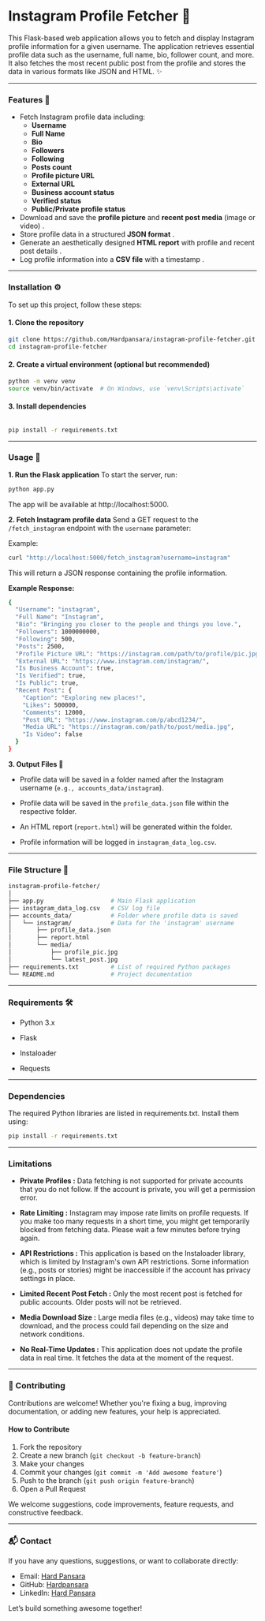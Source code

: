 # Instagram Profile Fetcher 📸

This Flask-based web application allows you to fetch and display Instagram profile information for a given username. The application retrieves essential profile data such as the username, full name, bio, follower count, and more. It also fetches the most recent public post from the profile and stores the data in various formats like JSON and HTML. ✨

---

### Features 🌟

- Fetch Instagram profile data including:
  - **Username** 
  - **Full Name** 
  - **Bio** 
  - **Followers** 
  - **Following** 
  - **Posts count** 
  - **Profile picture URL** 
  - **External URL** 
  - **Business account status** 
  - **Verified status** 
  - **Public/Private profile status** 
- Download and save the **profile picture**  and **recent post media** (image or video) .
- Store profile data in a structured **JSON format** .
- Generate an aesthetically designed **HTML report** with profile and recent post details .
- Log profile information into a **CSV file** with a timestamp .

---

### Installation ⚙️

To set up this project, follow these steps:

#### 1. Clone the repository

```bash
git clone https://github.com/Hardpansara/instagram-profile-fetcher.git
cd instagram-profile-fetcher
```

#### 2. Create a virtual environment (optional but recommended)
```bash 
python -m venv venv
source venv/bin/activate  # On Windows, use `venv\Scripts\activate`
```
#### 3. Install dependencies

```bash 

pip install -r requirements.txt
```

---

### Usage 🚀
**1. Run the Flask application**
   To start the server, run:

```bash
python app.py
```
The app will be available at http://localhost:5000.

**2. Fetch Instagram profile data**
Send a GET request to the `/fetch_instagram` endpoint with the `username` parameter:

Example:

```bash 
curl "http://localhost:5000/fetch_instagram?username=instagram"
```
This will return a JSON response containing the profile information.

**Example Response:**
```bash 
{
  "Username": "instagram",
  "Full Name": "Instagram",
  "Bio": "Bringing you closer to the people and things you love.",
  "Followers": 1000000000,
  "Following": 500,
  "Posts": 2500,
  "Profile Picture URL": "https://instagram.com/path/to/profile/pic.jpg",
  "External URL": "https://www.instagram.com/instagram/",
  "Is Business Account": true,
  "Is Verified": true,
  "Is Public": true,
  "Recent Post": {
    "Caption": "Exploring new places!",
    "Likes": 500000,
    "Comments": 12000,
    "Post URL": "https://www.instagram.com/p/abcd1234/",
    "Media URL": "https://instagram.com/path/to/post/media.jpg",
    "Is Video": false
  }
}
```

**3. Output Files 📁**

- Profile data will be saved in a folder named after the Instagram username (`e.g., accounts_data/instagram`).

- Profile data will be saved in the `profile_data.json` file within the respective folder.

- An HTML report (`report.html`) will be generated within the folder.

- Profile information will be logged in `instagram_data_log.csv`.

---

### File Structure 📂

```bash 
instagram-profile-fetcher/
│
├── app.py                   # Main Flask application 
├── instagram_data_log.csv   # CSV log file 
├── accounts_data/           # Folder where profile data is saved 
│   └── instagram/           # Data for the 'instagram' username 
│       ├── profile_data.json
│       ├── report.html
│       └── media/
│           ├── profile_pic.jpg
│           └── latest_post.jpg
├── requirements.txt         # List of required Python packages 
└── README.md                # Project documentation 
```

---
### Requirements 🛠️
- Python 3.x

- Flask

- Instaloader

- Requests
---
### Dependencies 
The required Python libraries are listed in requirements.txt. Install them using:
```bash 
pip install -r requirements.txt
```
---
### Limitations 
- **Private Profiles :** Data fetching is not supported for private accounts that you do not follow. If the account is private, you will get a permission error.

- **Rate Limiting :** Instagram may impose rate limits on profile requests. If you make too many requests in a short time, you might get temporarily blocked from fetching data. Please wait a few minutes before trying again.

- **API Restrictions :** This application is based on the Instaloader library, which is limited by Instagram's own API restrictions. Some information (e.g., posts or stories) might be inaccessible if the account has privacy settings in place.

- **Limited Recent Post Fetch :** Only the most recent post is fetched for public accounts. Older posts will not be retrieved.

- **Media Download Size :** Large media files (e.g., videos) may take time to download, and the process could fail depending on the size and network conditions.

- **No Real-Time Updates :** This application does not update the profile data in real time. It fetches the data at the moment of the request.

---
### 🤝 Contributing

Contributions are welcome! Whether you're fixing a bug, improving documentation, or adding new features, your help is appreciated.

#### How to Contribute

1.  Fork the repository
2.  Create a new branch (`git checkout -b feature-branch`)
3.  Make your changes
4.  Commit your changes (`git commit -m 'Add awesome feature'`)
5.  Push to the branch (`git push origin feature-branch`)
6.  Open a Pull Request

We welcome suggestions, code improvements, feature requests, and constructive feedback.

---

### 📬 Contact

If you have any questions, suggestions, or want to collaborate directly:

-  Email: [Hard Pansara](hardpansara10@gmail.com)  
-  GitHub: [Hardpansara](https://github.com/Hardpansara)  
-  LinkedIn: [Hard Pansara](http://linkedin.com/in/hard-pansara-22582a288) 

Let’s build something awesome together! 
